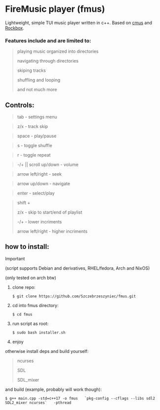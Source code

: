 # FireMusic player (fmus)

Lightweight, simple TUI music player written in c++. Based on [cmus](https://cmus.github.io/) and [Rockbox](https://rockbox.org).

### Features include and are limited to:

>playing music organized into directories
>
>navigating through directories
>
>skiping tracks
>
>shuffling and looping
>
>and not much more

## Controls:
   >tab - settings menu

   >z/x - track skip

   >space - play/pause

   >s - toggle shuffle

   >r - toggle repeat

   >-/+ || scroll up/down - volume

   >arrow left/right - seek

   >arrow up/down - navigate

   >enter - select/play

   >shift +
   >
   >z/x - skip to start/end of playlist
   >
   >-/+ - lower incriments
   >
   >arrow left/right - higher incriments
   

## how to install:
> [!IMPORTANT]
> (script supports Debian and derivatives, RHEL/fedora, Arch and NixOS)
> 
> (only tested on arch btw)

1. clone repo:
   ```
   $ git clone https://github.com/Szczebrzeszyniec/fmus.git
   ```
3. cd into fmus directory:
   ```
   $ cd fmus
   ```
   
5. run script as root:
   ```
   $ sudo bash installer.sh
   ```
6. enjoy

otherwise install deps and build yourself:
>ncurses
>
>SDL
>
>SDL_mixer

and build (example, probably will work though):
   ```
   $ g++ main.cpp -std=c++17 -o fmus   `pkg-config --cflags --libs sdl2 SDL2_mixer ncurses`   -pthread
   ```
